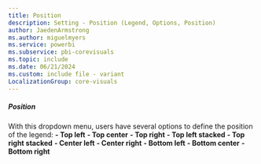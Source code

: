```yaml
---
title: Position
description: Setting - Position (Legend, Options, Position)
author: JaedenArmstrong
ms.author: miguelmyers
ms.service: powerbi
ms.subservice: pbi-corevisuals
ms.topic: include
ms.date: 06/21/2024
ms.custom: include file - variant
LocalizationGroup: core-visuals
---
```

##### Position

With this dropdown menu, users have several options to define the position of the legend:
**- Top left**
**- Top center**
**- Top right**
**- Top left stacked**
**- Top right stacked**
**- Center left**
**- Center right**
**- Bottom left**
**- Bottom center**
**- Bottom right**
